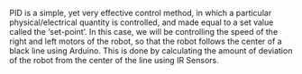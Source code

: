 PID is a simple, yet very effective control method, in which a particular physical/electrical quantity is controlled, and made equal to a set value called the ‘set-point’. In this case, we will be controlling the speed of the right and left motors of the robot, so that the robot follows the center of a black line using Arduino. This is done by calculating the amount of deviation of the robot from the center of the line using IR Sensors.
